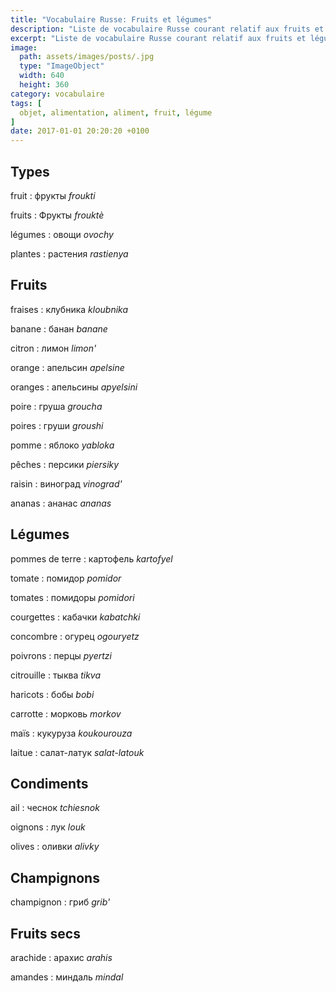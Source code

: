 ```yaml
---
title: "Vocabulaire Russe: Fruits et légumes"
description: "Liste de vocabulaire Russe courant relatif aux fruits et légumes."
excerpt: "Liste de vocabulaire Russe courant relatif aux fruits et légumes."
image:
  path: assets/images/posts/.jpg
  type: "ImageObject"
  width: 640
  height: 360
category: vocabulaire
tags: [
  objet, alimentation, aliment, fruit, légume
]
date: 2017-01-01 20:20:20 +0100
---
```


## Types

fruit
: фрукты
*froukti*

fruits
: Фрукты
*frouktè*

légumes
: овощи
*ovochy*

plantes
: растения
*rastienya*


## Fruits

fraises
: клубника
*kloubnika*

banane
: банан
*banane*

citron
: лимон
*limon'*

orange
: апельсин
*apelsine*

oranges
: апельсины
*apyelsini*

poire
: груша
*groucha*

poires
: груши
*groushi*

pomme
: яблоко
*yabloka*

pêches
: персики
*piersiky*

raisin
: виноград
*vinograd'*

ananas
: ананас
*ananas*


## Légumes


pommes de terre
: картофель
*kartofyel*

tomate
: помидор
*pomidor*

tomates
: помидоры
*pomidori*

courgettes
: кабачки
*kabatchki*

concombre
: огурец
*ogouryetz*

poivrons
: перцы
*pyertzi*

citrouille
: тыква
*tikva*

haricots
: бобы
*bobi*

carrotte
: морковь
*morkov*

maïs
: кукуруза
*koukourouza*

laitue
: салат-латук
*salat-latouk*


## Condiments

ail
: чеснок
*tchiesnok*

oignons
: лук
*louk*

olives
: оливки
*alivky*


## Champignons

champignon
: гриб
*grib'*


## Fruits secs

arachide
: арахис
*arahis*

amandes
: миндаль
*mindal*
